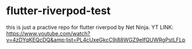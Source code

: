 # flutter-riverpod-test
this is just a practive repo for flutter riverpod by Net Ninja. YT LINK: https://www.youtube.com/watch?v=4zDYqKEQcDQ&amp;list=PL4cUxeGkcC9i88WGZ9eIfQUWRgPstLFLp
